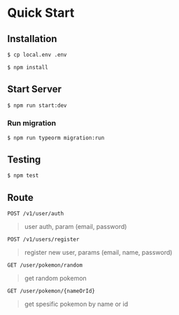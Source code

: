 # Quick Start
## Installation
```bash
$ cp local.env .env
```
```bash
$ npm install
```

## Start Server
```bash
$ npm run start:dev
```
### Run migration
```bash
$ npm run typeorm migration:run
```

## Testing
```bash
$ npm test
```

## Route 
``POST /v1/user/auth``
> user auth, param (email, password)

``POST /v1/users/register``
> register new user, params (email, name, password)

``GET /user/pokemon/random``
> get random pokemon

``GET /user/pokemon/{nameOrId}``
> get spesific pokemon by name or id
